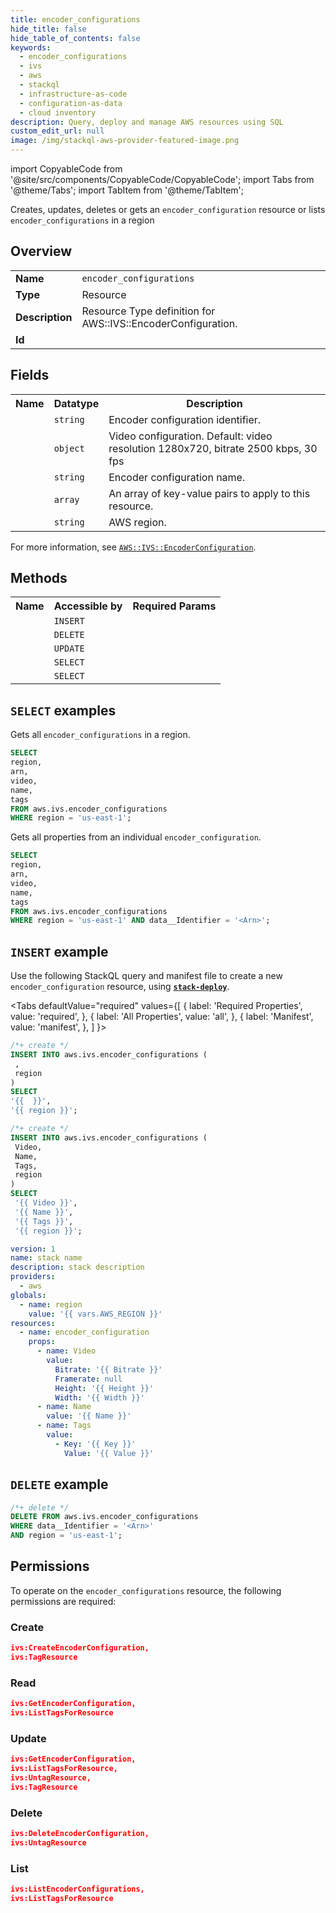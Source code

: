 ```yaml
---
title: encoder_configurations
hide_title: false
hide_table_of_contents: false
keywords:
  - encoder_configurations
  - ivs
  - aws
  - stackql
  - infrastructure-as-code
  - configuration-as-data
  - cloud inventory
description: Query, deploy and manage AWS resources using SQL
custom_edit_url: null
image: /img/stackql-aws-provider-featured-image.png
---
```


import CopyableCode from '@site/src/components/CopyableCode/CopyableCode';
import Tabs from '@theme/Tabs';
import TabItem from '@theme/TabItem';

Creates, updates, deletes or gets an <code>encoder_configuration</code> resource or lists <code>encoder_configurations</code> in a region

## Overview
<table>
<tbody>
<tr><td><b>Name</b></td><td><code>encoder_configurations</code></td></tr>
<tr><td><b>Type</b></td><td>Resource</td></tr>
<tr><td><b>Description</b></td><td>Resource Type definition for AWS::IVS::EncoderConfiguration.</td></tr>
<tr><td><b>Id</b></td><td><CopyableCode code="aws.ivs.encoder_configurations" /></td></tr>
</tbody>
</table>

## Fields
<table>
<tbody>
<tr><th>Name</th><th>Datatype</th><th>Description</th></tr><tr><td><CopyableCode code="arn" /></td><td><code>string</code></td><td>Encoder configuration identifier.</td></tr>
<tr><td><CopyableCode code="video" /></td><td><code>object</code></td><td>Video configuration. Default: video resolution 1280x720, bitrate 2500 kbps, 30 fps</td></tr>
<tr><td><CopyableCode code="name" /></td><td><code>string</code></td><td>Encoder configuration name.</td></tr>
<tr><td><CopyableCode code="tags" /></td><td><code>array</code></td><td>An array of key-value pairs to apply to this resource.</td></tr>
<tr><td><CopyableCode code="region" /></td><td><code>string</code></td><td>AWS region.</td></tr>
</tbody>
</table>

For more information, see <a href="https://docs.aws.amazon.com/AWSCloudFormation/latest/UserGuide/aws-resource-ivs-encoderconfiguration.html"><code>AWS::IVS::EncoderConfiguration</code></a>.

## Methods

<table>
<tbody>
  <tr>
    <th>Name</th>
    <th>Accessible by</th>
    <th>Required Params</th>
  </tr>
  <tr>
    <td><CopyableCode code="create_resource" /></td>
    <td><code>INSERT</code></td>
    <td><CopyableCode code=", region" /></td>
  </tr>
  <tr>
    <td><CopyableCode code="delete_resource" /></td>
    <td><code>DELETE</code></td>
    <td><CopyableCode code="data__Identifier, region" /></td>
  </tr>
  <tr>
    <td><CopyableCode code="update_resource" /></td>
    <td><code>UPDATE</code></td>
    <td><CopyableCode code="data__Identifier, data__PatchDocument, region" /></td>
  </tr>
  <tr>
    <td><CopyableCode code="list_resources" /></td>
    <td><code>SELECT</code></td>
    <td><CopyableCode code="region" /></td>
  </tr>
  <tr>
    <td><CopyableCode code="get_resource" /></td>
    <td><code>SELECT</code></td>
    <td><CopyableCode code="data__Identifier, region" /></td>
  </tr>
</tbody>
</table>

## `SELECT` examples
Gets all <code>encoder_configurations</code> in a region.
```sql
SELECT
region,
arn,
video,
name,
tags
FROM aws.ivs.encoder_configurations
WHERE region = 'us-east-1';
```
Gets all properties from an individual <code>encoder_configuration</code>.
```sql
SELECT
region,
arn,
video,
name,
tags
FROM aws.ivs.encoder_configurations
WHERE region = 'us-east-1' AND data__Identifier = '<Arn>';
```

## `INSERT` example

Use the following StackQL query and manifest file to create a new <code>encoder_configuration</code> resource, using [__`stack-deploy`__](https://pypi.org/project/stack-deploy/).

<Tabs
    defaultValue="required"
    values={[
      { label: 'Required Properties', value: 'required', },
      { label: 'All Properties', value: 'all', },
      { label: 'Manifest', value: 'manifest', },
    ]
}>
<TabItem value="required">

```sql
/*+ create */
INSERT INTO aws.ivs.encoder_configurations (
 ,
 region
)
SELECT 
'{{  }}',
'{{ region }}';
```
</TabItem>
<TabItem value="all">

```sql
/*+ create */
INSERT INTO aws.ivs.encoder_configurations (
 Video,
 Name,
 Tags,
 region
)
SELECT 
 '{{ Video }}',
 '{{ Name }}',
 '{{ Tags }}',
 '{{ region }}';
```
</TabItem>
<TabItem value="manifest">

```yaml
version: 1
name: stack name
description: stack description
providers:
  - aws
globals:
  - name: region
    value: '{{ vars.AWS_REGION }}'
resources:
  - name: encoder_configuration
    props:
      - name: Video
        value:
          Bitrate: '{{ Bitrate }}'
          Framerate: null
          Height: '{{ Height }}'
          Width: '{{ Width }}'
      - name: Name
        value: '{{ Name }}'
      - name: Tags
        value:
          - Key: '{{ Key }}'
            Value: '{{ Value }}'

```
</TabItem>
</Tabs>

## `DELETE` example

```sql
/*+ delete */
DELETE FROM aws.ivs.encoder_configurations
WHERE data__Identifier = '<Arn>'
AND region = 'us-east-1';
```

## Permissions

To operate on the <code>encoder_configurations</code> resource, the following permissions are required:

### Create
```json
ivs:CreateEncoderConfiguration,
ivs:TagResource
```

### Read
```json
ivs:GetEncoderConfiguration,
ivs:ListTagsForResource
```

### Update
```json
ivs:GetEncoderConfiguration,
ivs:ListTagsForResource,
ivs:UntagResource,
ivs:TagResource
```

### Delete
```json
ivs:DeleteEncoderConfiguration,
ivs:UntagResource
```

### List
```json
ivs:ListEncoderConfigurations,
ivs:ListTagsForResource
```
